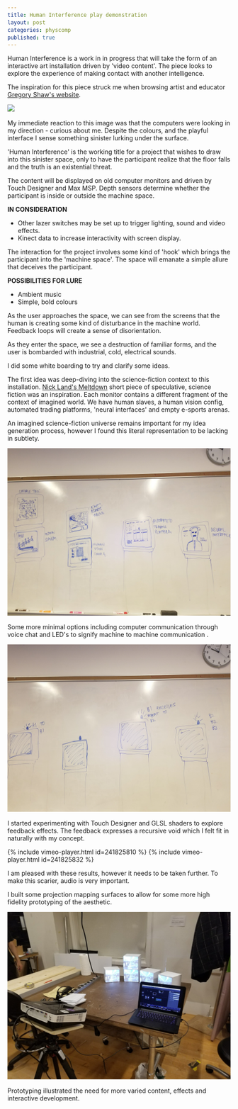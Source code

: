 ```yaml
---
title: Human Interference play demonstration
layout: post
categories: physcomp
published: true
---
```


Human Interference is a work in in progress that will take the form of an interactive art installation driven by 'video content'. The piece looks to explore the experience of making contact with another intelligence.

The inspiration for this piece struck me when browsing artist and educator [Gregory Shaw's website](http://moodvector.com).

![](http://moodvector.com/acfc/acfc_installation.jpg)

My immediate reaction to this image was that the computers were looking in my direction - curious about me. Despite the colours, and the playful interface I sense something sinister lurking under the surface.

'Human Interference' is the working title for a project that wishes to draw into this sinister space, only to have the participant realize that the floor falls and the truth is an existential threat.

The content will be displayed on old computer monitors and driven by Touch Designer and Max MSP. Depth sensors determine whether the participant is inside or outside the machine space.  

**IN CONSIDERATION**

* Other lazer switches may be set up to trigger lighting, sound and video effects.
*  Kinect data to increase interactivity with screen display.

The interaction for the project involves some kind of 'hook' which brings the participant into the 'machine space'. The space will emanate a simple allure that deceives the participant.

**POSSIBILITIES FOR LURE**
* Ambient music
* Simple, bold colours

As the user approaches the space, we can see from the screens that the human is creating some kind of disturbance in the machine world. Feedback loops will create a sense of disorientation.

As they enter the space, we see a destruction of familiar forms, and the user is bombarded with industrial, cold, electrical sounds.

I did some white boarding to try and clarify some ideas.

The first idea was deep-diving into the science-fiction context to this installation. [Nick Land's Meltdown](ccru.net/swarm1/1_melt.htm) short piece of speculative, science fiction was an inspiration. Each monitor contains a different fragment of the context of imagined world. We have human slaves, a human vision config, automated trading platforms, 'neural interfaces' and empty e-sports arenas.

An imagined science-fiction universe remains important for my idea generation process, however I found this literal representation to be lacking in subtlety.

![](/blog/assets/human_interference_process/1.jpg)

Some more minimal options including computer communication through voice chat and LED's to signify machine to machine communication .

![](/blog/assets/human_interference_process/2.jpg)

I started experimenting with Touch Designer and GLSL shaders to explore feedback effects. The feedback expresses a recursive void which I felt fit in naturally with my concept.

{% include vimeo-player.html id=241825810 %}
{% include vimeo-player.html id=241825832 %}

I am pleased with these results, however it needs to be taken further. To make this scarier, audio is very important.

I built some projection mapping surfaces to allow for some more high fidelity prototyping of the aesthetic.


![](/blog/assets/modular_projector/11.jpg)

Prototyping illustrated the need for more varied content, effects and interactive development.
